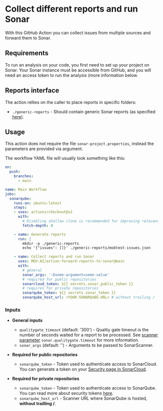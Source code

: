# Collect different reports and run Sonar

With this GitHub Action you can collect issues from multiple sources and forward them to Sonar.

## Requirements

To run an analysis on your code, you first need to set up your project on Sonar. Your Sonar instance must be accessible from GitHub, and you will need an access token to run the analysis (more information below.

## Reports interface

The action rellies on the caller to place reports in specific folders:
* `./generic-reports` - Should contain generic Sonar reports (as specified [here](https://docs.sonarqube.org/latest/analysis/generic-issue/)).

## Usage

This action does not require the file `sonar-project.properties`, instead the parameters are provided via argument.

The workflow YAML file will usually look something like this:

```yaml
on:
  push:
    branches:
      - main

name: Main Workflow
jobs:
  sonarqube:
    runs-on: ubuntu-latest
    steps:
    - uses: actions/checkout@v2
      with:
        # Disabling shallow clone is recommended for improving relevancy of reporting
        fetch-depth: 0

    - name: Generate reports
      run: |
        mkdir -p ./generic-reports
        echo '{"issues": []}' ./generic-reports/mobtest-issues.json

    - name: Collect reports and run Sonar
      uses: MOV-AI/action-forward-reports-to-sonar@main
      with:
        # general
        sonar_args: '-Dsome-argument=some-value'
        # required for public repositories
        sonarcloud_token: ${{ secrets.sonar_public_token }}
        # requires for private repositories
        sonarqube_token: ${{ secrets.sonar_token }}
        sonarqube_host_url: <YOUR-SONARQUBE-URL> # without trailing /
```

### Inputs

- **General inputs**
  - `qualitygate_timeout` (default: '300') - Quality gate timeout is the number of seconds waited for a report to be processed. See [scanner parameter](https://docs.sonarqube.org/latest/analysis/analysis-parameters/) `sonar.qualitygate.timeout` for more information.
  - `sonar_args` (default: '') - Arguments to be passed to SonarScanner.

- **Required for public repositories**
  - `sonarqube_token` - Token used to authenticate access to SonarCloud. You can generate a token on your [Security page in SonarCloud](https://sonarcloud.io/account/security/).

- **Required for private repositories**
  - `sonarqube_token` - Token used to authenticate access to SonarQube. You can read more about security tokens [here](https://docs.sonarqube.org/latest/user-guide/user-token/).
  - `sonarqube_host_url` - Scanner URL where SonarQube is hosted, **without trailling /**.
